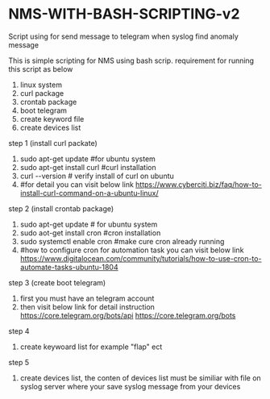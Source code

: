 # NMS-WITH-BASH-SCRIPTING-v2
Script using for send message to telegram when syslog find anomaly message

This is simple scripting for NMS using bash scrip. requirement for running this script as below
1. linux system
2. curl package
3. crontab package
4. boot telegram
5. create keyword file
6. create devices list

step 1 (install curl packate)
1. sudo apt-get update #for ubuntu system
2. sudo apt-get install curl  #curl installation
3. curl --version # verify install of curl on ubuntu
4. #for detail you can visit below link
https://www.cyberciti.biz/faq/how-to-install-curl-command-on-a-ubuntu-linux/

step 2 (install crontab package)
1. sudo apt-get update # for ubuntu system
2. sudo aot-get install cron #cron installation
3. sudo systemctl enable cron #make cure cron already running
4. #how to configure cron for automation task you can visit below link
https://www.digitalocean.com/community/tutorials/how-to-use-cron-to-automate-tasks-ubuntu-1804

step 3 (create boot telegram)
1. first you must have an telegram account
2. then visit below link for detail instruction
https://core.telegram.org/bots/api
https://core.telegram.org/bots

step 4 
1. create keywoard list for example "flap" ect

step 5
1. create devices list, the conten of devices list must be similiar with file on syslog server where your save syslog message from your devices
